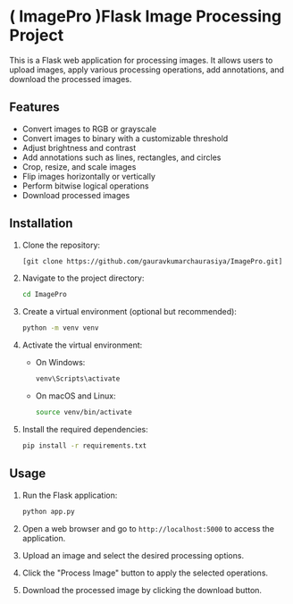# ( ImagePro )Flask Image Processing Project

This is a Flask web application for processing images. It allows users to upload images, apply various processing operations, add annotations, and download the processed images.

## Features

- Convert images to RGB or grayscale
- Convert images to binary with a customizable threshold
- Adjust brightness and contrast
- Add annotations such as lines, rectangles, and circles
- Crop, resize, and scale images
- Flip images horizontally or vertically
- Perform bitwise logical operations
- Download processed images


## Installation

1. Clone the repository:

    ```bash
    [git clone https://github.com/gauravkumarchaurasiya/ImagePro.git]
    ```
2. Navigate to the project directory:

    ```bash
    cd ImagePro
    ```

3. Create a virtual environment (optional but recommended):

    ```bash
    python -m venv venv
    ```

4. Activate the virtual environment:

    - On Windows:

        ```bash
        venv\Scripts\activate
        ```

    - On macOS and Linux:

        ```bash
        source venv/bin/activate
        ```

5. Install the required dependencies:

    ```bash
    pip install -r requirements.txt
    ```

## Usage

1. Run the Flask application:

    ```bash
    python app.py
    ```

2. Open a web browser and go to `http://localhost:5000` to access the application.

3. Upload an image and select the desired processing options.

4. Click the "Process Image" button to apply the selected operations.

5. Download the processed image by clicking the download button.
